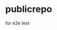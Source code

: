# publicrepo
for e2e test















































































































































































































































































































































































































































































































































































































































































































































































































































































































































































































































































































































































































































































































































































































































































































































































































































































































































































































































































































































































































































































































































































































































































































































































































































































































































































































































































































































































































































































































































































































































































































































































































































































































































































































































































































































































































